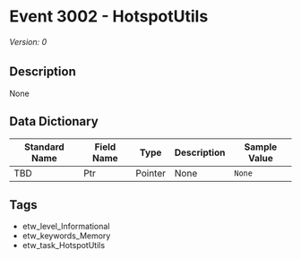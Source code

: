 # Event 3002 - HotspotUtils
###### Version: 0

## Description
None

## Data Dictionary
|Standard Name|Field Name|Type|Description|Sample Value|
|---|---|---|---|---|
|TBD|Ptr|Pointer|None|`None`|

## Tags
* etw_level_Informational
* etw_keywords_Memory
* etw_task_HotspotUtils